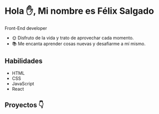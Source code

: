 # Hola ✋, Mi nombre es Félix Salgado
Front-End developer

- 🌞 Disfruto de la vida y trato de aprovechar cada momento.
- 📚 Me encanta aprender cosas nuevas y desafiarme a mí mismo.

## Habilidades

- HTML
- CSS
- JavaScript
- React

## Proyectos 👇

